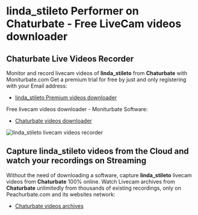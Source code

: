 # linda_stileto Performer on Chaturbate - Free LiveCam videos downloader

## Chaturbate Live Videos Recorder

Monitor and record livecam videos of **linda_stileto** from **Chaturbate** with Moniturbate.com
Get a premium trial for free by just and only registering with your Email address:
* [linda_stileto Premium videos downloader](https://moniturbate.com/request-demo-licence-key.html)

Free livecam videos downloader - Moniturbate Software:
* [Chaturbate videos downloader](https://moniturbate.com/moniturbate-download-software.html)

![linda_stileto livecam videos recorder](https://peachurnet.com/templates/moniturbate-software.png)


## Capture linda_stileto videos from the Cloud and watch your recordings on Streaming

Without the need of downloading a software, capture **linda_stileto** livecam videos from **Chaturbate** 100% online.
Watch Livecam archives from **Chaturbate** unlimitedly from thousands of existing recordings, only on Peachurbate.com and its websites network:
* [Chaturbate videos archives](https://peachurnet.com/)